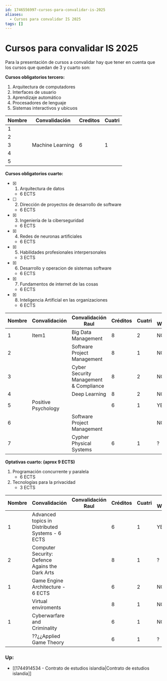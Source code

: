 ```yaml
---
id: 1746556997-cursos-para-convalidar-is-2025
aliases:
  - Cursos para convalidar IS 2025
tags: []
---
```

# Cursos para convalidar IS 2025
Para la presentación de cursos a convalidar hay que tener en cuenta que los cursos que quedan de 3 y cuarto son:

**Cursos obligatorios tercero:**
1. Arquitectura de computadores
2. Interfaces de usuario
3. Aprendizaje automático
4. Procesadores de lenguaje
5. Sistemas interactivos y ubicuos 


| Nombre | Convalidación| Creditos | Cuatri|
| -------------- | --------------- | --------------- | --------------- |
|1 |  | | |
|2|  | | |
|3 | Machine Learning |6 |1 |
|4 |  | | |
|5 |  | | |



**Cursos obligatorios cuarto:**

- [x] 1. Arquitectura de datos 
    - 6 ECTS
- [ ] 2. Dirección de proyectos de desarrollo de software
    - 6 ECTS
- [x] 3. Ingeniería  de la ciberseguridad
    - 6 ECTS
- [x] 4. Redes de neuronas artificiales 
    - 6 ECTS
- [x] 5. Habilidades profesionales interpersonales 
    - 3 ECTS
- [x] 6. Desarrollo y operacion de sistemas software
    - 6 ECTS
- [x] 7. Fundamentos de internet de las cosas 
    - 6 ECTS
- [x] 8. Inteligencia Artificial en las organizaciones
    - 6 ECTS






| Nombre | Convalidación | Convalidación Raul| Créditos | Cuatri | 3 Week?|
| ------------- | -------------- | -------------- |-------------- |-------------- |-------------- |
| 1 | Item1 | Big Data Management|8 |2| NO|
| 2 | | Software Project Management|8 |1 |NO |
| 3 | | Cyber Security Management & Compliance |8 |2 | NO|
| 4 | | Deep Learning|8 |2 | NO|
| 5 |Positive Psychology | |6 |1 |YES |
| 6 | | Software Project Management| | | NO|
| 7 | | Cypher Physical Systems|6 |1 |? |


**Optativas cuarto: (aprox 9 ECTS)**
1. Programación concurrente y paralela
    - 6 ECTS
2. Tecnologías para la privacidad
    - 3 ECTS

| Nombre | Convalidación | Convalidación Raul| Créditos | Cuatri | 3 Week?|
| ------------- | -------------- | -------------- |-------------- |-------------- |-------------- |
|1 | Advanced topics in Distributed Systems - 6 ECTS |  |6 | 1|YES |
|2 |Computer Security: Defence Agains the Dark Arts | |8 |1 | ?|
|1| Game Engine Architecture - 6 ECTS| |6 |2 | NO|
| | Virtual enviroments | | 8| 1| NO|
|1  | Cyberwarfare and Criminality | |6 |1 | NO |
| | ??¿¿Applied Game Theory| |6 | 1|? |



### Up: 
- [[1744914534 - Contrato de estudios islandia|Contrato de estudios islandia]]

